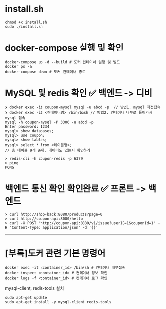 # install.sh 
```
chmod +x install.sh
sudo ./install.sh
```

# docker-compose 실행 및 확인
```
docker-compose up -d --build # 도커 컨테이너 실행 및 빌드 
docker ps -a
docker-compose down # 도커 컨테이너 종료
```

# MySQL 및 redis 확인 ✅ 백엔드 -> 디비 
```
❯ docker exec -it coupon-mysql mysql -u abcd -p  // 방법1. mysql 직접접속
❯ docker exec -it <컨테이너명> /bin/bash // 방법2. 컨테이너 내부로 들어가서 mysql 접속 
mysql -h coupon-mysql -P 3306 -u abcd -p
Enter password: 1234
mysql> show databases;
mysql> use coupon;
mysql> show tables;
mysql> select * from <테이블명>; 
// 총 테이블 9개 존재, 데이터도 있는지 확인하기 

> redis-cli -h coupon-redis -p 6379
> ping
PONG
```

# 백엔드 통신 확인 확인완료 ✅ 프론트 -> 백엔드 
``` 
> curl http://shop-back:8080/products?page=0 
> curl http://coupon-api:8080/hello  
> curl -X POST "http://coupon-api:8080/v1/issue?userID=1&couponId=1" -H "Content-Type: application/json" -d '{}' 

```

----
# [부록]도커 관련 기본 명령어
```
docker exec -it <container_id> /bin/sh # 컨테이너 내부접속
docker inspect <container_id> # 컨테이너 정보 확인
docker logs -f <container_id> # 컨테이너 로그 확인  
```

mysql-client, redis-tools 설치
```
sudo apt-get update
sudo apt-get install -y mysql-client redis-tools
```